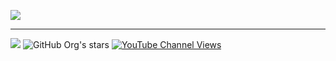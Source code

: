 ![](https://imgur.com/0Kvpl1s)

---

![](https://komarev.com/ghpvc/?username=Owlvernyte&label=Views&color=333333&style=for-the-badge)
![GitHub Org's stars](https://img.shields.io/github/stars/Owlvernyte?style=social) [![YouTube Channel Views](https://img.shields.io/youtube/channel/views/UCEG5sgFKieaUuHsu5VG-kBg?style=social)](https://www.youtube.com/channel/UCEG5sgFKieaUuHsu5VG-kBg)

